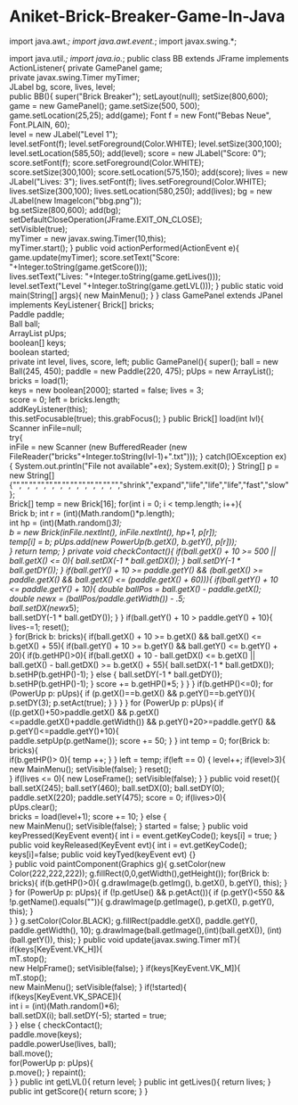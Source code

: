 # Aniket-Brick-Breaker-Game-In-Java
import java.awt.*;
import java.awt.event.*;
import javax.swing.*;

import java.util.*;
import java.io.*;
public class BB extends JFrame implements ActionListener{
  private GamePanel game;						
	private javax.swing.Timer myTimer;			
	JLabel bg, score, lives, level;				
	public BB(){
		super("Brick Breaker");
	  setLayout(null);
		setSize(800,600);
		game = new GamePanel();
		game.setSize(500, 500);
		game.setLocation(25,25);
		add(game);
		Font f = new Font("Bebas Neue", Font.PLAIN, 60);		
		level = new JLabel("Level 1");			
		level.setFont(f);
		level.setForeground(Color.WHITE);
        level.setSize(300,100);
        level.setLocation(585,50);
        add(level);
    score = new JLabel("Score: 0");
		score.setFont(f);
		score.setForeground(Color.WHITE);
        score.setSize(300,100);
        score.setLocation(575,150);
        add(score);
        lives = new JLabel("Lives: 3");
		lives.setFont(f);
		lives.setForeground(Color.WHITE);
        lives.setSize(300,100);
        lives.setLocation(580,250);
        add(lives);
  	bg = new JLabel(new ImageIcon("bbg.png"));				
		bg.setSize(800,600);
		add(bg);
setDefaultCloseOperation(JFrame.EXIT_ON_CLOSE);			
		setVisible(true);										
		myTimer = new javax.swing.Timer(10,this);				
		myTimer.start();
	}
 public void actionPerformed(ActionEvent e){
		game.update(myTimer);
		score.setText("Score: "+Integer.toString(game.getScore()));			
		lives.setText("Lives: "+Integer.toString(game.getLives()));
		level.setText("Level "+Integer.toString(game.getLVL()));
		}
	public static void main(String[] args){
			new MainMenu();
	}
}
class GamePanel extends JPanel implements KeyListener{
	Brick[] bricks;					
	Paddle paddle;					
	Ball ball;						
	ArrayList<PowerUp> pUps;		
	boolean[] keys;					
	boolean started;				
	private int level, lives, score, left;		public GamePanel(){
	super();
		ball = new Ball(245, 450);
		paddle = new Paddle(220, 475);
		pUps = new ArrayList<PowerUp>();
		bricks = load(1);					
  	keys = new boolean[2000];
  	started = false;
		lives = 3;							
		score = 0;
		left = bricks.length;				
		addKeyListener(this);				
        this.setFocusable(true);
        this.grabFocus();
			}
		public Brick[] load(int lvl){		
			Scanner inFile=null;		
		try{		
    			inFile = new Scanner (new BufferedReader (new FileReader("bricks"+Integer.toString(lvl-1)+".txt")));
    	} catch(IOException ex){
			System.out.println("File not available"+ex);
			System.exit(0);
				}
			String[] p = new String[] {"","","","","","","","","","","","","","shrink","expand","life","life","life","fast","slow"};	
		Brick[] temp = new Brick[16];								for(int i = 0; i < temp.length; i++){										
            Brick b;
            int r = (int)(Math.random()*p.length);									
            int hp = (int)(Math.random()*3);										
             b = new Brick(inFile.nextInt(), inFile.nextInt(), hp+1, p[r]);			
	        temp[i] = b;
	        pUps.add(new PowerUp(b.getX(), b.getY(), p[r]));						
         }
      return temp;															}
	private void checkContact(){
		  if(ball.getX() + 10 >= 500 || ball.getX() <= 0){
            ball.setDX(-1 * ball.getDX());
        }
            ball.setDY(-1 * ball.getDY());
        }
        if(ball.getY() + 10 >= paddle.getY() && (ball.getX() >= paddle.getX() && ball.getX() <= (paddle.getX() + 60))){
            if(ball.getY() + 10 <= paddle.getY() + 10){
            double ballPos = ball.getX() - paddle.getX();			
				double newx = (ballPos/paddle.getWidth()) - .5;			
				ball.setDX(newx*5);										
				ball.setDY(-1 * ball.getDY());
            }
        }
        if(ball.getY() + 10 > paddle.getY() + 10){
   			lives-=1;
   			reset();					
            }
        for(Brick b: bricks){
         if(ball.getX() + 10 >= b.getX() && ball.getX() <= b.getX() + 55){
            	 if(ball.getY() + 10 >= b.getY() && ball.getY() <= b.getY() + 20){
                	if(b.getHP()>0){ if(ball.getX() + 10 - ball.getDX() <= b.getX() || ball.getX() - ball.getDX() >= b.getX() + 55){
ball.setDX(-1 * ball.getDX());
b.setHP(b.getHP()-1);
}
else
{
ball.setDY(-1 * ball.getDY());
b.setHP(b.getHP()-1);
} 
score += b.getHP()*5;
    } 
  }
}
if(b.getHP()<=0);
for (PowerUp p: pUps){										if (p.getX()==b.getX() && p.getY()==b.getY()){
p.setDY(3);
p.setAct(true);
}
}
}
}
for (PowerUp p: pUps){										if ((p.getX()+50>paddle.getX() && p.getX()<=paddle.getX()+paddle.getWidth()) && p.getY()+20>=paddle.getY() && p.getY()<=paddle.getY()+10){					
				paddle.setpUp(p.getName());
				score += 50;
			}
		}
int temp = 0;
for(Brick b: bricks){										
			if(b.getHP()> 0){
				temp ++;
			}
		}
left = temp;
        if(left == 0)
        {
        	level++;
if(level>3){						
          	new MainMenu();
            	setVisible(false);
            }
reset();		
        }
  if(lives <= 0){
  new LoseFrame();
        	setVisible(false);
         }
	 }
 public void reset(){
		ball.setX(245);
        ball.setY(460);
        ball.setDX(0);
        ball.setDY(0);
       paddle.setX(220);
        paddle.setY(475);
         	score = 0;
      		if(lives>0){					
      		pUps.clear();				
      	 bricks = load(level+1);
      		score += 10;
      			}
else
{							
  	new MainMenu();
    setVisible(false);
    }
    started = false;
    }
	public void keyPressed(KeyEvent event){		  	int i = event.getKeyCode();
    	keys[i] = true;
    }
public void keyReleased(KeyEvent evt){
		int i = evt.getKeyCode();
		keys[i]=false;
	public void keyTyed(keyEvent evt)
	{}	
	}
public void paintComponent(Graphics g){
g.setColor(new Color(222,222,222));			g.fillRect(0,0,getWidth(),getHeight());  for(Brick b: bricks){
if(b.getHP()>0){
g.drawImage(b.getImg(), b.getX(), b.getY(), this);
            }
        }
for (PowerUp p: pUps){
        	if (!p.getUse() && p.getAct()){
        		if (p.getY()<550 && !p.getName().equals("")){
        			g.drawImage(p.getImage(), p.getX(), p.getY(), this);
        		}	        		
        	}
        }
g.setColor(Color.BLACK);
g.fillRect(paddle.getX(), paddle.getY(), paddle.getWidth(), 10);
g.drawImage(ball.getImage(),(int)(ball.getX()), (int)(ball.getY()), this);
    }
public void update(javax.swing.Timer mT){
if(keys[KeyEvent.VK_H]){		
    		mT.stop();					
    		new HelpFrame();
    		setVisible(false);
    			}
if(keys[KeyEvent.VK_M]){		
    		mT.stop();					
    		new MainMenu();
    		setVisible(false);
  }
if(!started){						
if(keys[KeyEvent.VK_SPACE]){	
int i = (int)(Math.random()*6);		
    			ball.setDX(i);
    			ball.setDY(-5);
    			started = true;					
}
}
else
{
    		checkContact();							
    		paddle.move(keys);						
    		paddle.powerUse(lives, ball);			
    		ball.move();							
    		for(PowerUp p: pUps){					
    		p.move();
    		}
    			repaint();								
}
}
public int getLVL(){
    	return level;
    }
public int getLives(){
    	return lives;
    }
public int getScore(){
    	return score;
    }
}
